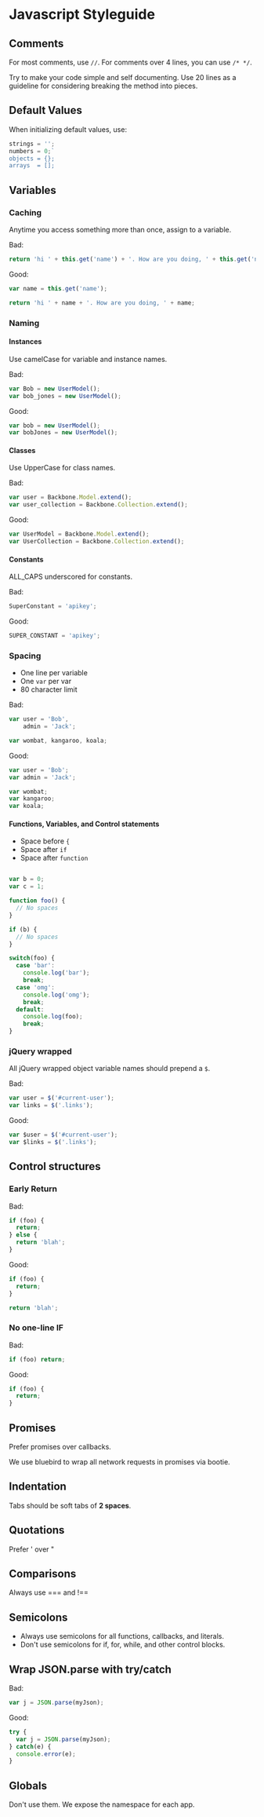 # Javascript Styleguide

## Comments

For most comments, use `//`. For comments over 4 lines, you can use `/* */`.

Try to make your code simple and self documenting. Use 20 lines as a guideline for considering breaking the method into pieces.


## Default Values

When initializing default values, use:

```js
strings = '';
numbers = 0;`
objects = {};
arrays  = [];
```

## Variables

### Caching

Anytime you access something more than once, assign to a variable.

Bad:

```js
return 'hi ' + this.get('name') + '. How are you doing, ' + this.get('name');
```

Good:

```js
var name = this.get('name');

return 'hi ' + name + '. How are you doing, ' + name;
```

### Naming

#### Instances

Use camelCase for variable and instance names.

Bad:

```js
var Bob = new UserModel();
var bob_jones = new UserModel();
```

Good:

```js
var bob = new UserModel();
var bobJones = new UserModel();
```

#### Classes

Use UpperCase for class names.

Bad:

```js
var user = Backbone.Model.extend();
var user_collection = Backbone.Collection.extend();
```

Good:

```js
var UserModel = Backbone.Model.extend();
var UserCollection = Backbone.Collection.extend();
```

#### Constants

ALL_CAPS underscored for constants.

Bad:

```js
SuperConstant = 'apikey';
```

Good:

```js
SUPER_CONSTANT = 'apikey';
```


### Spacing

* One line per variable
* One `var` per var
* 80 character limit

Bad:

```js
var user = 'Bob',
    admin = 'Jack';

var wombat, kangaroo, koala;
```

Good:

```js
var user = 'Bob';
var admin = 'Jack';

var wombat;
var kangaroo;
var koala;
```

#### Functions, Variables, and Control statements

* Space before `{`
* Space after `if`
* Space after `function`

```js

var b = 0;
var c = 1;

function foo() {
  // No spaces  
}

if (b) {
  // No spaces
}

switch(foo) {
  case 'bar':
    console.log('bar');
    break;
  case 'omg':
    console.log('omg');
    break;
  default:
    console.log(foo);
    break;
}


```

### jQuery wrapped

All jQuery wrapped object variable names should prepend a `$`.

Bad:

```js
var user = $('#current-user');
var links = $('.links');
```

Good:

```js
var $user = $('#current-user');
var $links = $('.links');
```

## Control structures

### Early Return

Bad:

```js
if (foo) {
  return;
} else {
  return 'blah';
}
```

Good:

```js
if (foo) {
  return;
}

return 'blah';
```

### No one-line IF

Bad:

```js
if (foo) return;
```

Good:

```js
if (foo) {
  return;
}
```


## Promises

Prefer promises over callbacks.

We use bluebird to wrap all network requests in promises via bootie.

## Indentation

Tabs should be soft tabs of **2 spaces**.


## Quotations

Prefer ' over "


## Comparisons

Always use === and !==

## Semicolons

- Always use semicolons for all functions, callbacks, and literals.
- Don't use semicolons for if, for, while, and other control blocks.

## Wrap JSON.parse with try/catch

Bad:

```js
var j = JSON.parse(myJson);
```

Good:

```js
try {
  var j = JSON.parse(myJson);
} catch(e) {
  console.error(e);
}
```

## Globals

Don't use them. We expose the namespace for each app.
